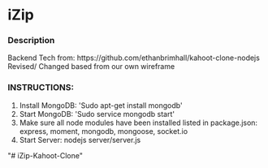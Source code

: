 <h1>iZip</h1>
<h3>Description</h3>
Backend Tech from: https://github.com/ethanbrimhall/kahoot-clone-nodejs
Revised/ Changed based from our own wireframe

<h3>INSTRUCTIONS:</h3>
<ol>
  <li>Install MongoDB: 'Sudo apt-get install mongodb'</li>
  <li>Start MongoDB: 'Sudo service mongodb start'</li>
  <li>Make sure all node modules have been installed listed in package.json: express, moment, mongodb, mongoose, socket.io</li>
  <li>Start Server: nodejs server/server.js</li>
</ol>
"# iZip-Kahoot-Clone" 
